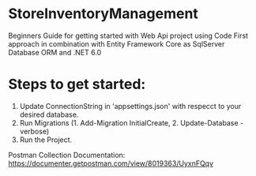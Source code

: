 # StoreInventoryManagement
Beginners Guide for getting started with Web Api project using Code First approach in combination with Entity Framework Core as SqlServer Database ORM and .NET 6.0

# Steps to get started:
1. Update ConnectionString in 'appsettings.json' with respecct to your desired database.
2. Run Migrations (1. Add-Migration InitialCreate, 2. Update-Database -verbose)
3. Run the Project.

Postman Collection Documentation:
https://documenter.getpostman.com/view/8019363/UyxnFQqv